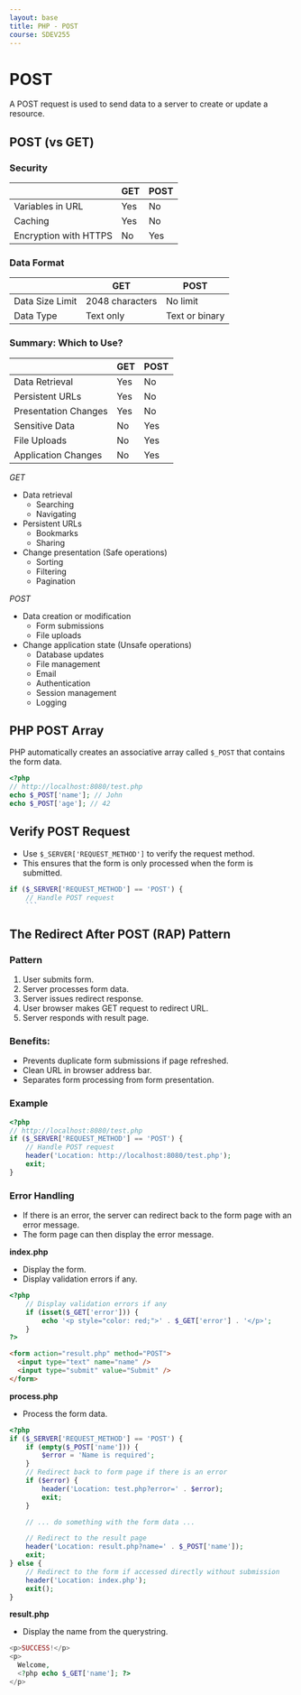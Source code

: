 ```yaml
---
layout: base
title: PHP - POST
course: SDEV255
---
```


# POST

A POST request is used to send data to a server to create or update a resource.

## POST (vs GET)

### Security

|                       | GET | POST |
| --------------------- | --- | ---- |
| Variables in URL      | Yes | No   |
| Caching               | Yes | No   |
| Encryption with HTTPS | No  | Yes  |

### Data Format

|                 | GET             | POST           |
| --------------- | --------------- | -------------- |
| Data Size Limit | 2048 characters | No limit       |
| Data Type       | Text only       | Text or binary |

### Summary: Which to Use?

|                      | GET | POST |
| -------------------- | --- | ---- |
| Data Retrieval       | Yes | No   |
| Persistent URLs      | Yes | No   |
| Presentation Changes | Yes | No   |
| Sensitive Data       | No  | Yes  |
| File Uploads         | No  | Yes  |
| Application Changes  | No  | Yes  |

_GET_

- Data retrieval
  - Searching
  - Navigating
- Persistent URLs
  - Bookmarks
  - Sharing
- Change presentation (Safe operations)
  - Sorting
  - Filtering
  - Pagination

_POST_

- Data creation or modification
  - Form submissions
  - File uploads
- Change application state (Unsafe operations)
  - Database updates
  - File management
  - Email
  - Authentication
  - Session management
  - Logging

## PHP POST Array

PHP automatically creates an associative array called `$_POST` that contains the form data.

```php
<?php
// http://localhost:8080/test.php
echo $_POST['name']; // John
echo $_POST['age']; // 42
```

## Verify POST Request

- Use `$_SERVER['REQUEST_METHOD']` to verify the request method.
- This ensures that the form is only processed when the form is submitted.

````php
if ($_SERVER['REQUEST_METHOD'] == 'POST') {
    // Handle POST request
    ```
````

## The Redirect After POST (RAP) Pattern

### Pattern

1. User submits form.
2. Server processes form data.
3. Server issues redirect response.
4. User browser makes GET request to redirect URL.
5. Server responds with result page.

### Benefits:

- Prevents duplicate form submissions if page refreshed.
- Clean URL in browser address bar.
- Separates form processing from form presentation.

### Example

```php
<?php
// http://localhost:8080/test.php
if ($_SERVER['REQUEST_METHOD'] == 'POST') {
    // Handle POST request
    header('Location: http://localhost:8080/test.php');
    exit;
}
```

### Error Handling

- If there is an error, the server can redirect back to the form page with an error message.
- The form page can then display the error message.

**index.php**

- Display the form.
- Display validation errors if any.

```php
<?php
    // Display validation errors if any
    if (isset($_GET['error'])) {
        echo '<p style="color: red;">' . $_GET['error'] . '</p>';
    }
?>
```

```html
<form action="result.php" method="POST">
  <input type="text" name="name" />
  <input type="submit" value="Submit" />
</form>
```

**process.php**

- Process the form data.

```php
<?php
if ($_SERVER['REQUEST_METHOD'] == 'POST') {
    if (empty($_POST['name'])) {
        $error = 'Name is required';
    }
    // Redirect back to form page if there is an error
    if ($error) {
        header('Location: test.php?error=' . $error);
        exit;
    }

    // ... do something with the form data ...

    // Redirect to the result page
    header('Location: result.php?name=' . $_POST['name']);
    exit;
} else {
    // Redirect to the form if accessed directly without submission
    header('Location: index.php');
    exit();
}
```

**result.php**

- Display the name from the querystring.

```php
<p>SUCCESS!</p>
<p>
  Welcome,
  <?php echo $_GET['name']; ?>
</p>
```
